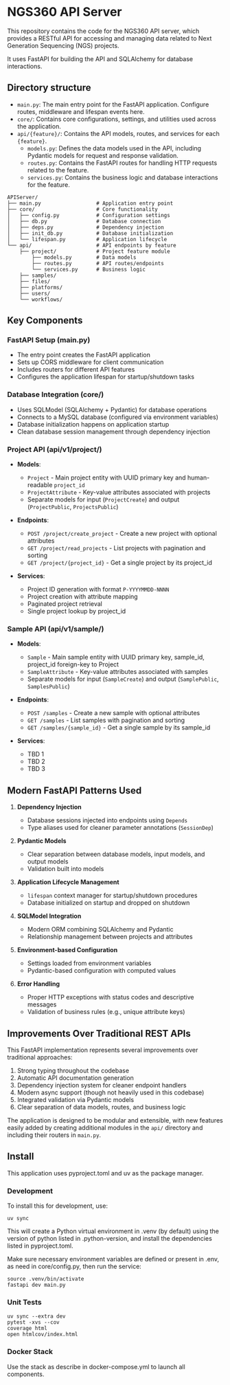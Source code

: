 # NGS360 API Server

This repository contains the code for the NGS360 API server, which provides a RESTful API for accessing and managing data related to Next Generation Sequencing (NGS) projects.

It uses FastAPI for building the API and SQLAlchemy for database interactions.

## Directory structure

- `main.py`: The main entry point for the FastAPI application. Configure routes, middleware and lifespan events here.
- `core/`: Contains core configurations, settings, and utilities used across the application.
- `api/{feature}/`: Contains the API models, routes, and services for each `{feature}`.
  - `models.py`: Defines the data models used in the API, including Pydantic models for request and response validation.
  - `routes.py`: Contains the FastAPI routes for handling HTTP requests related to the feature.
  - `services.py`: Contains the business logic and database interactions for the feature.

```{text}
APIServer/
├── main.py                  # Application entry point
├── core/                    # Core functionality 
│   ├── config.py            # Configuration settings
│   ├── db.py                # Database connection
│   ├── deps.py              # Dependency injection
│   ├── init_db.py           # Database initialization
│   └── lifespan.py          # Application lifecycle
└── api/                     # API endpoints by feature
    ├── project/             # Project feature module
        ├── models.py        # Data models
        ├── routes.py        # API routes/endpoints
        └── services.py      # Business logic
    ├── samples/
    ├── files/
    ├── platforms/
    ├── users/
    └── workflows/
```

## Key Components

### FastAPI Setup (main.py)

- The entry point creates the FastAPI application
- Sets up CORS middleware for client communication
- Includes routers for different API features
- Configures the application lifespan for startup/shutdown tasks

### Database Integration (core/)

- Uses SQLModel (SQLAlchemy + Pydantic) for database operations
- Connects to a MySQL database (configured via environment variables)
- Database initialization happens on application startup
- Clean database session management through dependency injection

### Project API (api/v1/project/)

- **Models**:
  - `Project` - Main project entity with UUID primary key and human-readable `project_id`
  - `ProjectAttribute` - Key-value attributes associated with projects
  - Separate models for input (`ProjectCreate`) and output (`ProjectPublic`, `ProjectsPublic`)

- **Endpoints**:
  - `POST /project/create_project` - Create a new project with optional attributes
  - `GET /project/read_projects` - List projects with pagination and sorting
  - `GET /project/{project_id}` - Get a single project by its project_id

- **Services**:
  - Project ID generation with format `P-YYYYMMDD-NNNN`
  - Project creation with attribute mapping
  - Paginated project retrieval
  - Single project lookup by project_id

### Sample API (api/v1/sample/)

- **Models**:
  - `Sample` - Main sample entity with UUID primary key, sample_id, project_id foreign-key to Project
  - `SampleAttribute` - Key-value attributes associated with samples
  - Separate models for input (`SampleCreate`) and output (`SamplePublic`, `SamplesPublic`)

- **Endpoints**:
  - `POST /samples` - Create a new sample with optional attributes
  - `GET /samples` - List samples with pagination and sorting
  - `GET /samples/{sample_id}` - Get a single sample by its sample_id

- **Services**:
  - TBD 1
  - TBD 2
  - TBD 3

## Modern FastAPI Patterns Used

1. **Dependency Injection**
   - Database sessions injected into endpoints using `Depends`
   - Type aliases used for cleaner parameter annotations (`SessionDep`)

2. **Pydantic Models**
   - Clear separation between database models, input models, and output models
   - Validation built into models

3. **Application Lifecycle Management**
   - `lifespan` context manager for startup/shutdown procedures
   - Database initialized on startup and dropped on shutdown

4. **SQLModel Integration**
   - Modern ORM combining SQLAlchemy and Pydantic
   - Relationship management between projects and attributes

5. **Environment-based Configuration**
   - Settings loaded from environment variables
   - Pydantic-based configuration with computed values

6. **Error Handling**
   - Proper HTTP exceptions with status codes and descriptive messages
   - Validation of business rules (e.g., unique attribute keys)

## Improvements Over Traditional REST APIs

This FastAPI implementation represents several improvements over traditional approaches:

1. Strong typing throughout the codebase
2. Automatic API documentation generation
3. Dependency injection system for cleaner endpoint handlers
4. Modern async support (though not heavily used in this codebase)
5. Integrated validation via Pydantic models
6. Clear separation of data models, routes, and business logic

The application is designed to be modular and extensible, with new features easily added by creating additional modules in the `api/` directory and including their routers in `main.py`.

## Install

This application uses pyproject.toml and uv as the package manager.

### Development

To install this for development, use:

```{bash}
uv sync
```

This will create a Python virtual environment in .venv (by default) using the version of python listed in .python-version, and install the dependencies listed in pyproject.toml.

Make sure necessary environment variables are defined or present in .env, as need in core/config.py, then run the service:

```{bash}
source .venv/bin/activate
fastapi dev main.py
```

### Unit Tests

```{bash}
uv sync --extra dev
pytest -xvs --cov
coverage html
open htmlcov/index.html
```

### Docker Stack

Use the stack as describe in docker-compose.yml to launch all components.
